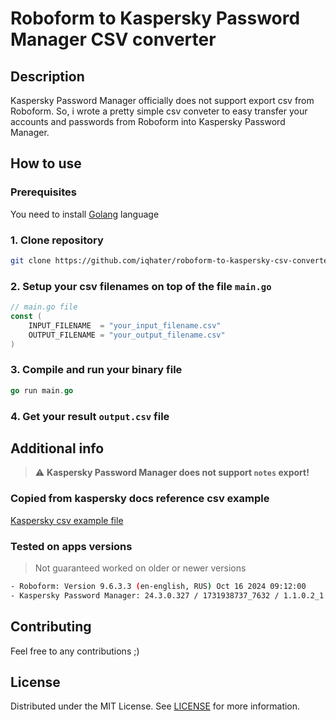 # Roboform to Kaspersky Password Manager CSV converter

## Description

Kaspersky Password Manager officially does not support export csv from Roboform. So, i wrote a pretty simple csv conveter to easy transfer your accounts and passwords from Roboform into Kaspersky Password Manager.

## How to use

### Prerequisites

You need to install [Golang](https://go.dev/dl/) language

### 1. Clone repository

```sh
git clone https://github.com/iqhater/roboform-to-kaspersky-csv-converter.git
```

### 2. Setup your csv filenames on top of the file `main.go`

```go
// main.go file
const (
    INPUT_FILENAME  = "your_input_filename.csv"
    OUTPUT_FILENAME = "your_output_filename.csv"
)
```

### 3. Compile and run your binary file

```go
go run main.go
```

### 4. Get your result `output.csv` file

## Additional info

> ⚠️ **Kaspersky Password Manager does not support `notes` export!**

### Copied from kaspersky docs reference csv example

[Kaspersky csv example file](reference_example.csv)

### Tested on apps versions

> Not guaranteed worked on older or newer versions

```sh
- Roboform: Version 9.6.3.3 (en-english, RUS) Oct 16 2024 09:12:00
- Kaspersky Password Manager: 24.3.0.327 / 1731938737_7632 / 1.1.0.2_1
```

## Contributing

Feel free to any contributions ;)

## License

Distributed under the MIT License. See [LICENSE](LICENSE) for more information.
